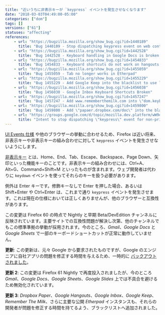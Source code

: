 ```yaml
---
title: "近いうちに非表示キーが `keypress` イベントを発生させなくなります"
date: "2018-03-03T04:49:00-05:00"
categories: ["dom"]
tags: []
versions: ["61"]
statuses: "affecting"
references:
    - url: "https://bugzilla.mozilla.org/show_bug.cgi?id=1440189"
      title: "Bug 1440189 - Stop dispatching keypress event on web content in Nightly"
    - url: "https://bugzilla.mozilla.org/show_bug.cgi?id=1442528"
      title: "Bug 1442528 - Keyboard handling in Google Docs is broken if \"dom.keyboardevent.keypress.dispatch_non_printable_keys_only_system_group_in_content\" is true"
    - url: "https://bugzilla.mozilla.org/show_bug.cgi?id=1454833"
      title: "Bug 1454833 - Keyboard shortcuts do not work on hangouts.google.com in strict keypress event dipatching mode"
    - url: "https://bugzilla.mozilla.org/show_bug.cgi?id=1455059"
      title: "Bug 1455059 - Tab no longer works in Etherpad"
    - url: "https://bugzilla.mozilla.org/show_bug.cgi?id=1455229"
      title: "Bug 1455229 - Add Google Keep into the blacklist to use legacy keypress event behavior"
    - url: "https://bugzilla.mozilla.org/show_bug.cgi?id=1456038"
      title: "Bug 1456038 - Google Inbox Keyboard Shortcuts Broken"
    - url: "https://bugzilla.mozilla.org/show_bug.cgi?id=1457247"
      title: "Bug 1457247 - Add www.rememberthemilk.com into \"dom.keyboardevent.keypress.hack.dispatch_non_printable_keys\""
    - url: "https://bugzilla.mozilla.org/show_bug.cgi?id=1459800"
      title: "Bug 1459800 - Add \"papaer.dropbox.com/doc\" into the blacklist to allow to dispatch keypress events even for non-printable keys"
    - url: "https://groups.google.com/d/topic/mozilla.dev.platform/wW9el-i5mtA/discussion"
      title: "Intent to stop dispatching \"keypress\" event for non-printable keys and key combinations in Nightly and early Beta"
---
```

[UI Events 仕様](https://w3c.github.io/uievents/) や他のブラウザーの挙動に合わせるため、Firefox は近い将来、非表示キーや非表示キーの組み合わせに対して `keypress` イベントを発生させないようにします。

[非表示キー](https://developer.mozilla.org/ja/docs/Web/API/KeyboardEvent/keyCode#Non-printable_keys_(function_keys)) とは、Home、End、Tab、Escape、Backspace、Page Down、矢印といった機能キーのことです。非表示キーの組み合わせには、Ctrl+A、Alt+G、Command+Shift+M といったものが含まれます。ウェブ開発者は代わりに `keydown` イベントを使ってそれらのキーを扱う必要があります。

例外は Enter キーです。修飾キーなしで Enter を押した場合、あるいは Shift+Enter や Ctrl+Enter は、これまで通り `keypress` イベントを発生させます。これは現在の仕様においては正しくありませんが、他のブラウザーと互換性があります。

この変更は Firefox 60 の時点で Nightly と早期 Beta/DevEdition チャンネルに反映されています。主要サイトでの互換性問題が解決し次第、他のチャンネルでもこの標準準拠の挙動が採用されます。今のところ、*Gmail*、*Google Docs* と *Google Sheets* で一部のキーボードショートカットが正常に動作していません。

**更新**: この更新は、元々 Google から要求されたものですが、Google のエンジニアに自社アプリの問題を修正する時間を与えるため、一時的に [バックアウトされました](https://bugzilla.mozilla.org/show_bug.cgi?id=1443117)。

**更新 2**: この変更は Firefox 61 Nightly で再度投入されましたが、今のところ *Gmail*、*Google Docs*、*Google Sheets*、*Google Slides* 上では不具合を避けるため無効化されています。

**更新 3**: *Dropbox Paper*、*Google Hangouts*、*Google Inbox*、*Google Keep*、*Remember The Milk*、さらに主要な公開 *Etherpad* インスタンスも、それらの開発者が問題を修正する時間を持てるよう、ブラックリストへ追加されました。
